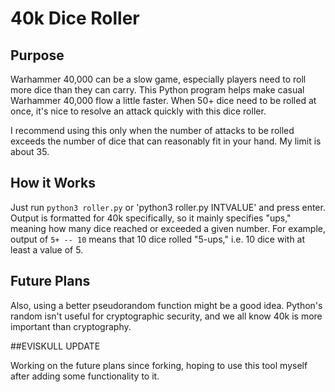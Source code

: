 # 40k Dice Roller

## Purpose
Warhammer 40,000 can be a slow game, especially players need to roll more dice than they can carry. This Python program helps make casual Warhammer 40,000 flow a little faster. When 50+ dice need to be rolled at once, it's nice to resolve an attack quickly with this dice roller.

I recommend using this only when the number of attacks to be rolled exceeds the number of dice that can reasonably fit in your hand. My limit is about 35.

## How it Works
Just run `python3 roller.py` or 'python3 roller.py INTVALUE' and press enter. Output is formatted for 40k specifically, so it mainly specifies "ups," meaning how many dice reached or exceeded a given number. For example, output of `5+ -- 10` means that 10 dice rolled "5-ups," i.e. 10 dice with at least a value of 5.

## Future Plans

Also, using a better pseudorandom function might be a good idea. Python's random isn't useful for cryptographic security, and we all know 40k is more important than cryptography.

##EVISKULL UPDATE

Working on the future plans since forking, hoping to use this tool myself after adding some functionality to it.
